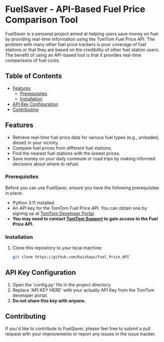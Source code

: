 # FuelSaver - API-Based Fuel Price Comparison Tool 

FuelSaver is a personal project aimed at helping users save money on fuel by providing real-time information using the TomTom Fuel Price API. The problem with many other fuel price trackers is poor coverage of fuel stations or that they are based on the credibility of other fuel station users. The benefit of using an API-based tool is that it provides real-time comparisons of fuel costs. 

## Table of Contents
- [Features](#features)
  - [Prerequisites](#prerequisites)
  - [Installation](#installation)
- [API Key Configuration](#api-key-configuration)
- [Contributing](#contributing)

## Features

- Retrieve real-time fuel price data for various fuel types (e.g., unleaded, diesel) in your vicinity.
- Compare fuel prices from different fuel stations.
- Find the nearest fuel stations with the lowest prices.
- Save money on your daily commute or road trips by making informed decisions about where to refuel.

### Prerequisites

Before you can use FuelSaver, ensure you have the following prerequisites in place:

- Python 3.11 installed.
- An API key for the TomTom Fuel Price API. You can obtain one by signing up at [TomTom Developer Portal](https://developer.tomtom.com/).
- **You may need to contact [TomTom Support](<https://help.tomtom.com/hc/en-us>) to gain access to the Fuel Price API.**

### Installation

1. Clone this repository to your local machine:

   ```bash
   git clone https://github.com/Kaishays/Fuel_Price_API

## API Key Configuration

1. Open the 'config.py' file in the project directory.
2. Replace 'API KEY HERE' with your actually API Key from the TomTom developer portal.
3. **Do not share this key with anyone.**
   
## Contributing 

If you'd like to contribute to FuelSaver, please feel free to submit a pull request with your improvements or report any issues in the issue tracker.



